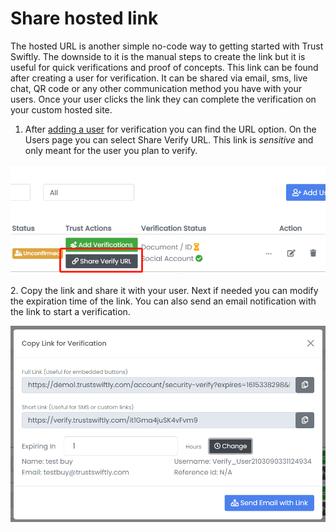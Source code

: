 # Share hosted link

The hosted URL is another simple no-code way to getting started with Trust Swiftly. The downside to it is the manual steps to create the link but it is useful for quick verifications and proof of concepts. This link can be found after creating a user for verification. It can be shared via email, sms, live chat, QR code or any other communication method you have with your users. Once your user clicks the link they can complete the verification on your custom hosted site.

1. After [adding a user](https://support.trustswiftly.com/how-to-create-a-new-user-to-verify.html) for verification you can find the URL option. On the Users page you can select Share Verify URL. This link is _sensitive_ and only meant for the user you plan to verify.

![Select Share Verify URL](<../.gitbook/assets/image (14) (1).png>)

2\. Copy the link and share it with your user. Next if needed you can modify the expiration time of the link. You can also send an email notification with the link to start a verification.

![](<../.gitbook/assets/image (15) (1).png>)
